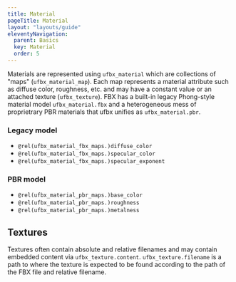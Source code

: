 ```yaml
---
title: Material
pageTitle: Material
layout: "layouts/guide"
eleventyNavigation:
  parent: Basics
  key: Material
  order: 5
---
```


Materials are represented using `ufbx_material` which are collections of "maps" (`ufbx_material_map`).
Each map represents a material attribute such as diffuse color, roughness, etc. and may have a constant
value or an attached texture (`ufbx_texture`). FBX has a built-in legacy Phong-style material model `ufbx_material.fbx` and
a heterogeneous mess of proprietrary PBR materials that ufbx unifies as `ufbx_material.pbr`.

### Legacy model

- `@rel(ufbx_material_fbx_maps.)diffuse_color`
- `@rel(ufbx_material_fbx_maps.)specular_color`
- `@rel(ufbx_material_fbx_maps.)specular_exponent`

### PBR model

- `@rel(ufbx_material_pbr_maps.)base_color`
- `@rel(ufbx_material_pbr_maps.)roughness`
- `@rel(ufbx_material_pbr_maps.)metalness`

## Textures

Textures often contain absolute and relative filenames and may contain embedded content via `ufbx_texture.content`.
`ufbx_texture.filename` is a path to where the texture is expected to be found according to the path of the FBX file
and relative filename.
